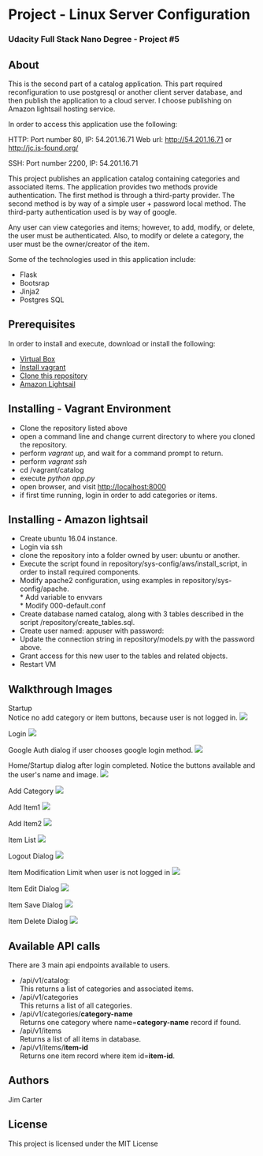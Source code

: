 # Project - Linux Server Configuration
### Udacity Full Stack Nano Degree - Project #5  

## About
This is the second part of a catalog application.  This part required reconfiguration to use postgresql or another client server database, and then publish the application to a cloud server.  I choose publishing on Amazon lightsail hosting service.  

In order to access this application use the following:

HTTP: Port number 80, IP: 54.201.16.71
Web url: http://54.201.16.71 or http://jc.is-found.org/

SSH: Port number 2200, IP: 54.201.16.71

This project publishes an application catalog containing categories and associated items. The application provides two methods provide authentication.  The first method is through a third-party provider.  The second method is by way of a simple user + password local method.  The third-party authentication used is by way of google.  

Any user can view categories and items; however, to add, modify, or delete, the user must be authenticated.  Also, to modify or delete a category, the user must be the owner/creator of the item.  

Some of the technologies used in this application include:
* Flask 
* Bootsrap
* Jinja2
* Postgres SQL

## Prerequisites
In order to install and execute, download or install the following:
* [Virtual Box](https://www.virtualbox.org/wiki/Downloads)
* [Install vagrant](https://www.vagrantup.com/)
* [Clone this repository](https://github.com/jcarter62/udacity-project5.git)
* [Amazon Lightsail](https://aws.amazon.com/lightsail/)

## Installing - Vagrant Environment
* Clone the repository listed above
* open a command line and change current directory to where you cloned the repository.
* perform _vagrant up_, and wait for a command prompt to return.
* perform _vagrant ssh_
* cd /vagrant/catalog
* execute _python app.py_
* open browser, and visit [http://localhost:8000](http://localhost:8000)
* if first time running, login in order to add categories or items.

## Installing - Amazon lightsail
* Create ubuntu 16.04 instance.
* Login via ssh
* clone the repository into a folder owned by user: ubuntu or another.
* Execute the script found in repository/sys-config/aws/install_script, in order to install required components.
* Modify apache2 configuration, using examples in repository/sys-config/apache.<br>* Add variable to envvars<br>* Modify 000-default.conf
* Create database named catalog, along with 3 tables described in the script /repository/create_tables.sql.
* Create user named: appuser with password: <some password>
* Update the connection string in repository/models.py with the password above.
* Grant access for this new user to the tables and related objects.
* Restart VM 

## Walkthrough Images

Startup<br>
Notice no add category or item buttons, because user is not logged in.
<img src="images/0-startup.png">

Login
<img src="images/1-login.png">

Google Auth dialog if user chooses google login method.
<img src="images/2-google-auth.png">

Home/Startup dialog after login completed.  Notice the buttons available and the user's name and image.
<img src="images/3-home-after-login.png">

Add Category
<img src="images/4-add-category.png">

Add Item1
<img src="images/5-add-item1.png">

Add Item2
<img src="images/5-add-item2.png">

Item List
<img src="images/6-item-list.png">

Logout Dialog
<img src="images/7-logout.png">

Item Modification Limit when user is not logged in
<img src="images/8-item-modification-limit.png">

Item Edit Dialog
<img src="images/9-item-edit.png">

Item Save Dialog
<img src="images/A-item-save.png">

Item Delete Dialog
<img src="images/B-item-delete.png">

## Available API calls
There are 3 main api endpoints available to users.
- /api/v1/catalog: <br>This returns a list of categories and associated items.
- /api/v1/categories <br>This returns a list of all categories.  
- /api/v1/categories/**category-name** <br>Returns one category where name=**category-name** record if found.
- /api/v1/items<br>Returns a list of all items in database.
- /api/v1/items/**item-id**<br>Returns one item record where item id=**item-id**.

## Authors
Jim Carter

## License
This project is licensed under the MIT License

